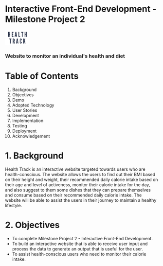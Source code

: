 # Interactive Front-End Development - Milestone Project 2

![health-track logo](images/health_track_logo.png) 
### Website to monitor an individual's health and diet

# Table of Contents
1. Background
2. Objectives
3. Demo
4. Adopted Technology
5. User Stories
6. Development
7. Implementation
8. Testing
9. Deployment
10. Acknowledgement

# 1. Background
Health Track is an interactive website targeted towards users who are health-conscious. The website allows the users to find out their BMI based on their height and weight, their recommended daily calorie intake based on their age and level of activeness, monitor their calorie intake for the day, and also suggest to them some dishes that they can prepare themselves and consume based on their recommended daily calorie intake. The website will be able to assist the users in their journey to maintain a healthy lifestyle.

# 2. Objectives
* To complete Milestone Project 2 - Interactive Front-End Development.
* To build an interactive website that is able to receive user input and process the data to generate an output that is useful for the user.
* To assist health-conscious users who need to monitor their calorie intake.